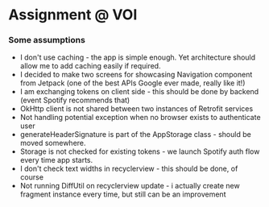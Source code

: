 # Assignment @ VOI

### Some assumptions

* I don't use caching - the app is simple enough. Yet architecture should allow me to add caching easily if required. 
* I decided to make two screens for showcasing Navigation component from Jetpack (one of the best APIs Google ever made, really like it!)
* I am exchanging tokens on client side - this should be done by backend (event Spotify recommends that)
* OkHttp client is not shared between two instances of Retrofit services
* Not handling potential exception when no browser exists to authenticate user
* generateHeaderSignature is part of the AppStorage class - should be moved somewhere.
* Storage is not checked for existing tokens - we launch Spotify auth flow every time app starts. 
* I don't check text widths in recyclerview - this should be done, of course
* Not running DiffUtil on recyclerview update - i actually create new fragment instance every time, but still can be an improvement
